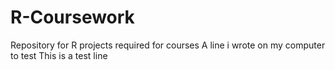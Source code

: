 # R-Coursework
Repository for R projects required for courses
A line i wrote on my computer to test
This is a test line
